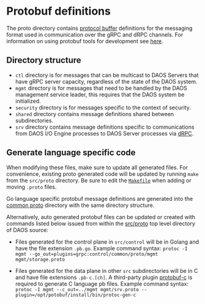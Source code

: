 # Protobuf definitions

The proto directory contains
[protocol buffer](https://developers.google.com/protocol-buffers) definitions
for the messaging format used in communication over the gRPC and dRPC channels.
For information on using protobuf tools for development see
[here](../../doc/dev/development.md#protobuf-compiler).

## Directory structure

* `ctl` directory is for messages that can be multicast to DAOS Servers that
have gRPC server capacity, regardless of the state of the DAOS system.
* `mgmt` directory is for messages that need to be handled by the DAOS
management service leader, this requires that the DAOS system be initialized.
* `security` directory is for messages specific to the context of security.
* `shared` directory contains message definitions shared between
subdirectories.
* `srv` directory contains message definitions specific to communications from
DAOS I/O Engine processes to DAOS Server processes via
[dRPC](/src/control/drpc/README.md).

## Generate language specific code

When modifying these files, make sure to update all generated files.
For convenience, existing proto generated code will be updated by running
`make` from the `src/proto` directory.
Be sure to edit the [`Makefile`](/src/proto/Makefile) when adding or moving
`.proto` files.

Go language specific protobuf message definitions are generated into the
[common proto](/src/control/common/proto) directory with the same directory
structure.

Alternatively, auto generated protobuf files can be updated or created with commands listed below issued from within the [src/proto](.) top level directory of DAOS source:

* Files generated for the control plane in `src/control` will be in Golang and
have the file extension `.pb.go`.
Example command syntax:
`protoc -I mgmt --go_out=plugins=grpc:control/common/proto/mgmt mgmt/storage.proto`

* Files generated for the data plane in other `src` subdirectories will be in C
and have file extensions `.pb-c.[ch]`.
A third-party plugin [protobuf-c](https://github.com/protobuf-c/protobuf-c) is
required to generate C language pb files.
Example command syntax:
`protoc -I mgmt --c_out=../mgmt mgmt/srv.proto --plugin=/opt/potobuf/install/bin/protoc-gen-c`
